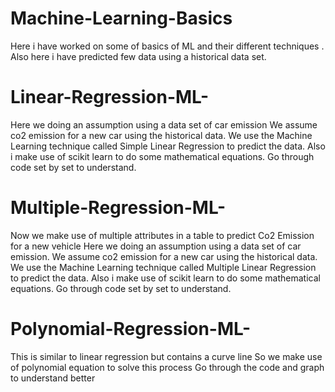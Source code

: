 # Machine-Learning-Basics
Here i have worked on some of basics of ML and their different techniques . Also here i have predicted few data using a historical data set.

# Linear-Regression-ML-
Here we doing an assumption using a data set of car emission 
We assume co2 emission for a new car using the historical data. 
We use the Machine Learning technique called Simple Linear Regression to predict the data.
Also i make use of scikit learn to do some mathematical equations. 
Go through code set by set to understand.


# Multiple-Regression-ML-
Now we make use of multiple attributes in a table to predict Co2 Emission for a new vehicle
Here we doing an assumption using a data set of car emission.
We assume co2 emission for a new car using the historical data.
We use the Machine Learning technique called Multiple Linear Regression to predict the data.
Also i make use of scikit learn to do some mathematical equations.
Go through code set by set to understand.

# Polynomial-Regression-ML-
This is similar to linear regression but contains a curve line
So we make use of polynomial equation to solve this process
Go through the code and graph to understand better

